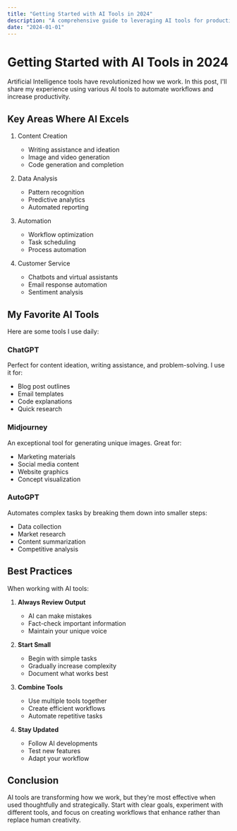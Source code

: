 ```yaml
---
title: "Getting Started with AI Tools in 2024"
description: "A comprehensive guide to leveraging AI tools for productivity and automation"
date: "2024-01-01"
---
```


# Getting Started with AI Tools in 2024

Artificial Intelligence tools have revolutionized how we work. In this post, I'll share my experience using various AI tools to automate workflows and increase productivity.

## Key Areas Where AI Excels

1. Content Creation
   - Writing assistance and ideation
   - Image and video generation
   - Code generation and completion

2. Data Analysis
   - Pattern recognition
   - Predictive analytics
   - Automated reporting

3. Automation
   - Workflow optimization
   - Task scheduling
   - Process automation

4. Customer Service
   - Chatbots and virtual assistants
   - Email response automation
   - Sentiment analysis

## My Favorite AI Tools

Here are some tools I use daily:

### ChatGPT
Perfect for content ideation, writing assistance, and problem-solving. I use it for:
- Blog post outlines
- Email templates
- Code explanations
- Quick research

### Midjourney
An exceptional tool for generating unique images. Great for:
- Marketing materials
- Social media content
- Website graphics
- Concept visualization

### AutoGPT
Automates complex tasks by breaking them down into smaller steps:
- Data collection
- Market research
- Content summarization
- Competitive analysis

## Best Practices

When working with AI tools:

1. **Always Review Output**
   - AI can make mistakes
   - Fact-check important information
   - Maintain your unique voice

2. **Start Small**
   - Begin with simple tasks
   - Gradually increase complexity
   - Document what works best

3. **Combine Tools**
   - Use multiple tools together
   - Create efficient workflows
   - Automate repetitive tasks

4. **Stay Updated**
   - Follow AI developments
   - Test new features
   - Adapt your workflow

## Conclusion

AI tools are transforming how we work, but they're most effective when used thoughtfully and strategically. Start with clear goals, experiment with different tools, and focus on creating workflows that enhance rather than replace human creativity.